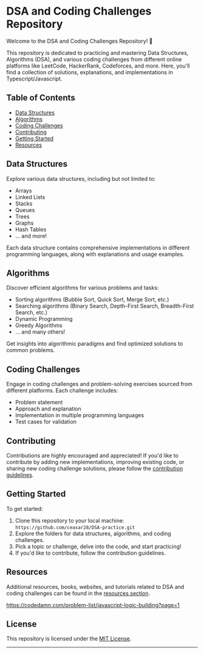 # DSA and Coding Challenges Repository

Welcome to the DSA and Coding Challenges Repository! 🚀

This repository is dedicated to practicing and mastering Data Structures, Algorithms (DSA), and various coding challenges from different online platforms like LeetCode, HackerRank, Codeforces, and more. Here, you'll find a collection of solutions, explanations, and implementations in Typescript/Javascript.

## Table of Contents

- [Data Structures](#data-structures)
- [Algorithms](#algorithms)
- [Coding Challenges](#coding-challenges)
- [Contributing](#contributing)
- [Getting Started](#getting-started)
- [Resources](#resources)

## Data Structures

Explore various data structures, including but not limited to:

- Arrays
- Linked Lists
- Stacks
- Queues
- Trees
- Graphs
- Hash Tables
- ... and more!

Each data structure contains comprehensive implementations in different programming languages, along with explanations and usage examples.

## Algorithms

Discover efficient algorithms for various problems and tasks:

- Sorting algorithms (Bubble Sort, Quick Sort, Merge Sort, etc.)
- Searching algorithms (Binary Search, Depth-First Search, Breadth-First Search, etc.)
- Dynamic Programming
- Greedy Algorithms
- ... and many others!

Get insights into algorithmic paradigms and find optimized solutions to common problems.

## Coding Challenges

Engage in coding challenges and problem-solving exercises sourced from different platforms. Each challenge includes:

- Problem statement
- Approach and explanation
- Implementation in multiple programming languages
- Test cases for validation

## Contributing

Contributions are highly encouraged and appreciated! If you'd like to contribute by adding new implementations, improving existing code, or sharing new coding challenge solutions, please follow the [contribution guidelines](CONTRIBUTING.md).

## Getting Started

To get started:

1. Clone this repository to your local machine: `https://github.com/ceasar28/DSA-practice.git`
2. Explore the folders for data structures, algorithms, and coding challenges.
3. Pick a topic or challenge, delve into the code, and start practicing!
4. If you'd like to contribute, follow the contribution guidelines.

## Resources

Additional resources, books, websites, and tutorials related to DSA and coding challenges can be found in the [resources section](RESOURCES.md).

https://codedamn.com/problem-list/javascript-logic-building?page=1

## License

This repository is licensed under the [MIT License](LICENSE).

---
